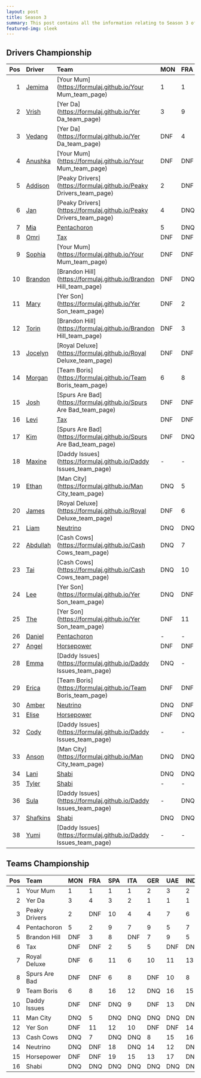 ```yaml
---
layout: post 
title: Season 3 
summary: This post contains all the information relating to Season 3 of Formula j! 
featured-img: sleek 
--- 
```

## Drivers Championship

|   Pos | Driver                                                      | Team                                                                | MON   | FRA   | SPA   | ITA   | GER   | UAE   | IND   | AUS   | JPN   | USA   | TAL   | BRA   |   Points |
|------:|:------------------------------------------------------------|:--------------------------------------------------------------------|:------|:------|:------|:------|:------|:------|:------|:------|:------|:------|:------|:------|---------:|
|     1 | [Jemima](https://formulaj.github.io/Jemima_driver_page)     | [Your Mum](https://formulaj.github.io/Your Mum_team_page)           | 1     | 1     | 4     | 3     | 2     | 3     | 4     | 4     | 2     | DNF   | 4     | 3     |      178 |
|     2 | [Vrish](https://formulaj.github.io/Vrish_driver_page)       | [Yer Da](https://formulaj.github.io/Yer Da_team_page)               | 3     | 9     | 17    | 2     | 1     | 1     | 3     | 3     | 4     | DNF   | 3     | 2     |      157 |
|     3 | [Vedang](https://formulaj.github.io/Vedang_driver_page)     | [Yer Da](https://formulaj.github.io/Yer Da_team_page)               | DNF   | 4     | 3     | DNQ   | 3     | 2     | 1     | 1     | 1     | DNF   | 1     | DNF   |      129 |
|     4 | [Anushka](https://formulaj.github.io/Anushka_driver_page)   | [Your Mum](https://formulaj.github.io/Your Mum_team_page)           | DNF   | DNF   | 1     | 1     | DNF   | 4     | 2     | 2     | 3     | DNF   | 2     | 12    |      107 |
|     5 | [Addison](https://formulaj.github.io/Addison_driver_page)   | [Peaky Drivers](https://formulaj.github.io/Peaky Drivers_team_page) | 2     | DNF   | DNF   | DNF   | 4     | 7     | 11    | 11    | 6     | 2     | 7     | 6     |       81 |
|     6 | [Jan](https://formulaj.github.io/Jan_driver_page)           | [Peaky Drivers](https://formulaj.github.io/Peaky Drivers_team_page) | 4     | DNQ   | 10    | 4     | 6     | 8     | 6     | 7     | DNF   | DNF   | 9     | 7     |       60 |
|     7 | [Mia](https://formulaj.github.io/Mia_driver_page)           | [Pentachoron](https://formulaj.github.io/Pentachoron_team_page)     | 5     | DNQ   | 15    | 7     | 9     | 5     | 9     | 13    | 5     | 4     | 8     | 8     |       59 |
|     8 | [Omri](https://formulaj.github.io/Omri_driver_page)         | [Tax](https://formulaj.github.io/Tax_team_page)                     | DNF   | DNF   | 2     | DNF   | 5     | DNQ   | DNF   | 9     | DNF   | 1     | 18    | 10    |       47 |
|     9 | [Sophia](https://formulaj.github.io/Sophia_driver_page)     | [Your Mum](https://formulaj.github.io/Your Mum_team_page)           | DNF   | DNF   | DNQ   | DNF   | -     | -     | -     | 14    | 7     | DNF   | 11    | 1     |       44 |
|    10 | [Brandon](https://formulaj.github.io/Brandon_driver_page)   | [Brandon Hill](https://formulaj.github.io/Brandon Hill_team_page)   | DNF   | DNQ   | DNF   | DNF   | 7     | DNF   | 5     | DNF   | 9     | DNF   | 5     | 5     |       38 |
|    11 | [Mary](https://formulaj.github.io/Mary_driver_page)         | [Yer Son](https://formulaj.github.io/Yer Son_team_page)             | DNF   | 2     | 9     | DNF   | DNF   | 6     | 7     | DNF   | 8     | DNF   | DNF   | 9     |       34 |
|    12 | [Torin](https://formulaj.github.io/Torin_driver_page)       | [Brandon Hill](https://formulaj.github.io/Brandon Hill_team_page)   | DNF   | 3     | 8     | DNF   | 11    | 9     | 10    | 5     | 10    | DNF   | 10    | 11    |       28 |
|    13 | [Jocelyn](https://formulaj.github.io/Jocelyn_driver_page)   | [Royal Deluxe](https://formulaj.github.io/Royal Deluxe_team_page)   | DNF   | DNF   | 11    | 6     | DNF   | 11    | DNF   | 12    | DNQ   | DNF   | DNF   | 4     |       26 |
|    14 | [Morgan](https://formulaj.github.io/Morgan_driver_page)     | [Team Boris](https://formulaj.github.io/Team Boris_team_page)       | 6     | 8     | 16    | 12    | DNQ   | DNQ   | DNQ   | DNQ   | DNQ   | 5     | DNQ   | DNF   |       23 |
|    15 | [Josh](https://formulaj.github.io/Josh_driver_page)         | [Spurs Are Bad](https://formulaj.github.io/Spurs Are Bad_team_page) | DNF   | DNF   | 7     | 11    | DNF   | DNQ   | 12    | 6     | DNF   | 7     | 6     | DNF   |       20 |
|    16 | [Levi](https://formulaj.github.io/Levi_driver_page)         | [Tax](https://formulaj.github.io/Tax_team_page)                     | DNF   | DNF   | 5     | 5     | DNF   | DNF   | DNF   | 15    | 15    | DNF   | 15    | DNF   |       16 |
|    17 | [Kim](https://formulaj.github.io/Kim_driver_page)           | [Spurs Are Bad](https://formulaj.github.io/Spurs Are Bad_team_page) | DNF   | DNQ   | 6     | 8     | DNQ   | 10    | 8     | 8     | 11    | DNF   | DNF   | DNF   |       16 |
|    18 | [Maxine](https://formulaj.github.io/Maxine_driver_page)     | [Daddy Issues](https://formulaj.github.io/Daddy Issues_team_page)   | -     | -     | -     | 9     | DNF   | -     | -     | 10    | 16    | 3     | 16    | 15    |       15 |
|    19 | [Ethan](https://formulaj.github.io/Ethan_driver_page)       | [Man City](https://formulaj.github.io/Man City_team_page)           | DNQ   | 5     | DNQ   | DNQ   | DNQ   | DNQ   | DNQ   | DNQ   | DNQ   | DNQ   | DNQ   | 16    |        8 |
|    20 | [James](https://formulaj.github.io/James_driver_page)       | [Royal Deluxe](https://formulaj.github.io/Royal Deluxe_team_page)   | DNF   | 6     | 13    | DNQ   | 10    | DNF   | 13    | DNF   | DNF   | DNQ   | DNQ   | 17    |        7 |
|    21 | [Liam](https://formulaj.github.io/Liam_driver_page)         | [Neutrino](https://formulaj.github.io/Neutrino_team_page)           | DNQ   | DNQ   | DNQ   | DNQ   | 14    | 12    | DNQ   | DNQ   | DNQ   | 6     | DNQ   | 14    |        6 |
|    22 | [Abdullah](https://formulaj.github.io/Abdullah_driver_page) | [Cash Cows](https://formulaj.github.io/Cash Cows_team_page)         | DNQ   | 7     | DNQ   | DNQ   | 12    | DNQ   | DNQ   | DNQ   | 12    | DNF   | 14    | 13    |        4 |
|    23 | [Tai](https://formulaj.github.io/Tai_driver_page)           | [Cash Cows](https://formulaj.github.io/Cash Cows_team_page)         | DNQ   | 10    | DNQ   | DNQ   | 8     | 15    | 16    | DNQ   | 14    | DNQ   | DNQ   | -     |        4 |
|    24 | [Lee](https://formulaj.github.io/Lee_driver_page)           | [Yer Son](https://formulaj.github.io/Yer Son_team_page)             | DNQ   | DNF   | 14    | 10    | DNF   | DNF   | 14    | DNF   | 13    | DNQ   | 13    | -     |        1 |
|    25 | [The](https://formulaj.github.io/The_driver_page)           | [Yer Son](https://formulaj.github.io/Yer Son_team_page)             | DNF   | 11    | 12    | 13    | DNF   | DNQ   | DNF   | DNQ   | -     | -     | -     | -     |        0 |
|    26 | [Daniel](https://formulaj.github.io/Daniel_driver_page)     | [Pentachoron](https://formulaj.github.io/Pentachoron_team_page)     | -     | -     | -     | -     | -     | -     | -     | -     | -     | -     | 12    | -     |        0 |
|    27 | [Angel](https://formulaj.github.io/Angel_driver_page)       | [Horsepower](https://formulaj.github.io/Horsepower_team_page)       | DNF   | DNF   | 19    | 15    | 13    | DNQ   | DNF   | 17    | DNF   | DNF   | 19    | -     |        0 |
|    28 | [Emma](https://formulaj.github.io/Emma_driver_page)         | [Daddy Issues](https://formulaj.github.io/Daddy Issues_team_page)   | DNQ   | -     | -     | -     | -     | 13    | -     | -     | -     | DNQ   | -     | -     |        0 |
|    29 | [Erica](https://formulaj.github.io/Erica_driver_page)       | [Team Boris](https://formulaj.github.io/Team Boris_team_page)       | DNF   | DNF   | DNQ   | 14    | DNQ   | 16    | 15    | 16    | DNQ   | DNQ   | DNQ   | -     |        0 |
|    30 | [Amber](https://formulaj.github.io/Amber_driver_page)       | [Neutrino](https://formulaj.github.io/Neutrino_team_page)           | DNQ   | DNF   | 18    | DNQ   | DNQ   | 14    | DNQ   | DNQ   | DNQ   | DNF   | DNQ   | -     |        0 |
|    31 | [Elise](https://formulaj.github.io/Elise_driver_page)       | [Horsepower](https://formulaj.github.io/Horsepower_team_page)       | DNF   | DNQ   | DNF   | DNF   | DNQ   | 17    | DNQ   | DNF   | DNF   | DNQ   | 17    | -     |        0 |
|    32 | [Cody](https://formulaj.github.io/Cody_driver_page)         | [Daddy Issues](https://formulaj.github.io/Daddy Issues_team_page)   | -     | -     | -     | -     | DNQ   | DNF   | DNF   | -     | -     | -     | -     | -     |        0 |
|    33 | [Anson](https://formulaj.github.io/Anson_driver_page)       | [Man City](https://formulaj.github.io/Man City_team_page)           | DNQ   | DNQ   | DNQ   | DNQ   | DNQ   | DNQ   | DNQ   | DNQ   | DNQ   | DNQ   | DNQ   | -     |        0 |
|    34 | [Lani](https://formulaj.github.io/Lani_driver_page)         | [Shabi](https://formulaj.github.io/Shabi_team_page)                 | DNQ   | DNQ   | DNQ   | DNQ   | DNQ   | DNQ   | DNQ   | DNQ   | DNQ   | DNQ   | DNQ   | -     |        0 |
|    35 | [Tyler](https://formulaj.github.io/Tyler_driver_page)       | [Shabi](https://formulaj.github.io/Shabi_team_page)                 | -     | -     | DNQ   | DNQ   | DNQ   | DNQ   | DNQ   | DNQ   | DNQ   | DNQ   | DNQ   | -     |        0 |
|    36 | [Sula](https://formulaj.github.io/Sula_driver_page)         | [Daddy Issues](https://formulaj.github.io/Daddy Issues_team_page)   | -     | DNQ   | DNQ   | -     | -     | -     | -     | -     | DNQ   | -     | -     | -     |        0 |
|    37 | [Shafkins](https://formulaj.github.io/Shafkins_driver_page) | [Shabi](https://formulaj.github.io/Shabi_team_page)                 | DNQ   | DNQ   | -     | -     | -     | -     | -     | -     | -     | -     | -     | -     |        0 |
|    38 | [Yumi](https://formulaj.github.io/Yumi_driver_page)         | [Daddy Issues](https://formulaj.github.io/Daddy Issues_team_page)   | -     | -     | -     | -     | -     | -     | DNQ   | -     | -     | -     | -     | -     |        0 |


## Teams Championship

|   Pos | Team          | MON   | FRA   | SPA   | ITA   | GER   | UAE   | IND   | AUS   | JPN   | USA   | TAL   | BRA   |   Points |
|------:|:--------------|:------|:------|:------|:------|:------|:------|:------|:------|:------|:------|:------|:------|---------:|
|     1 | Your Mum      | 1     | 1     | 1     | 1     | 2     | 3     | 2     | 2     | 2     | DNF   | 2     | 1     |      227 |
|     2 | Yer Da        | 3     | 4     | 3     | 2     | 1     | 1     | 1     | 1     | 1     | DNF   | 1     | 2     |      211 |
|     3 | Peaky Drivers | 2     | DNF   | 10    | 4     | 4     | 7     | 6     | 7     | 6     | 2     | 7     | 6     |      102 |
|     4 | Pentachoron   | 5     | 2     | 9     | 7     | 9     | 5     | 7     | 13    | 5     | 4     | 8     | 8     |       78 |
|     5 | Brandon Hill  | DNF   | 3     | 8     | DNF   | 7     | 9     | 5     | 5     | 9     | DNF   | 5     | 5     |       63 |
|     6 | Tax           | DNF   | DNF   | 2     | 5     | 5     | DNF   | DNF   | 9     | 15    | 1     | 15    | 10    |       55 |
|     7 | Royal Deluxe  | DNF   | 6     | 11    | 6     | 10    | 11    | 13    | 12    | DNF   | DNF   | DNF   | 4     |       33 |
|     8 | Spurs Are Bad | DNF   | DNF   | 6     | 8     | DNF   | 10    | 8     | 6     | 11    | 7     | 6     | DNF   |       29 |
|     9 | Team Boris    | 6     | 8     | 16    | 12    | DNQ   | 16    | 15    | 16    | DNQ   | 5     | DNQ   | DNF   |       23 |
|    10 | Daddy Issues  | DNF   | DNF   | DNQ   | 9     | DNF   | 13    | DNF   | 10    | 16    | 3     | 11    | 15    |       15 |
|    11 | Man City      | DNQ   | 5     | DNQ   | DNQ   | DNQ   | DNQ   | DNQ   | DNQ   | DNQ   | DNQ   | DNQ   | 16    |        8 |
|    12 | Yer Son       | DNF   | 11    | 12    | 10    | DNF   | DNF   | 14    | DNF   | 8     | DNF   | 13    | 9     |        8 |
|    13 | Cash Cows     | DNQ   | 7     | DNQ   | DNQ   | 8     | 15    | 16    | DNQ   | 12    | DNF   | 14    | 13    |        7 |
|    14 | Neutrino      | DNQ   | DNF   | 18    | DNQ   | 14    | 12    | DNQ   | DNQ   | DNQ   | 6     | DNQ   | 14    |        6 |
|    15 | Horsepower    | DNF   | DNF   | 19    | 15    | 13    | 17    | DNF   | 17    | DNF   | DNF   | 17    | -     |        0 |
|    16 | Shabi         | DNQ   | DNQ   | DNQ   | DNQ   | DNQ   | DNQ   | DNQ   | DNQ   | DNQ   | DNQ   | DNQ   | -     |        0 |